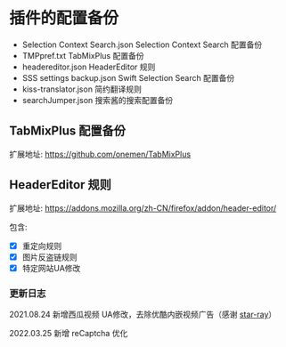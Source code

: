 # 插件的配置备份

* Selection Context Search.json Selection Context Search 配置备份
* TMPpref.txt TabMixPlus 配置备份
* headereditor.json  HeaderEditor 规则
* SSS settings backup.json Swift Selection Search 配置备份
* kiss-translator.json 简约翻译规则
* searchJumper.json 搜索酱的搜索配置备份



## TabMixPlus 配置备份

扩展地址: https://github.com/onemen/TabMixPlus

## HeaderEditor 规则

扩展地址: https://addons.mozilla.org/zh-CN/firefox/addon/header-editor/

包含:

* [x] 重定向规则
* [x] 图片反盗链规则
* [x] 特定网站UA修改

### 更新日志

2021.08.24 新增西瓜视频 UA修改，去除优酷内嵌视频广告（感谢 [star-ray](https://bbs.kafan.cn/thread-2215438-1-1.html)）

2022.03.25 新增 reCaptcha 优化